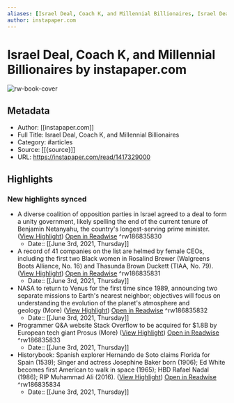 ```yaml
---
aliases: [Israel Deal, Coach K, and Millennial Billionaires, Israel Deal, Coach K, and Millennial Billionaires]
author: instapaper.com
---
```

# Israel Deal, Coach K, and Millennial Billionaires by instapaper.com

![rw-book-cover](https://readwise-assets.s3.amazonaws.com/static/images/article3.5c705a01b476.png)

## Metadata
- Author: [[instapaper.com]]
- Full Title: Israel Deal, Coach K, and Millennial Billionaires
- Category: #articles
- Source: [[{source}]]
- URL: https://instapaper.com/read/1417329000

## Highlights
### New highlights synced
- A diverse coalition of opposition parties in Israel agreed to a deal to form a unity government, likely spelling the end of the current tenure of Benjamin Netanyahu, the country's longest-serving prime minister. ([View Highlight](https://instapaper.com/read/1417329000/16572478)) [Open in Readwise](https://readwise.io/open/186835830) ^rw186835830
    - Date:: [[June 3rd, 2021, Thursday]]
- A record of 41 companies on the list are helmed by female CEOs, including the first two Black women in Rosalind Brewer (Walgreens Boots Alliance, No. 16) and Thasunda Brown Duckett (TIAA, No. 79). ([View Highlight](https://instapaper.com/read/1417329000/16572505)) [Open in Readwise](https://readwise.io/open/186835831) ^rw186835831
    - Date:: [[June 3rd, 2021, Thursday]]
- NASA to return to Venus for the first time since 1989, announcing two separate missions to Earth's nearest neighbor; objectives will focus on 
 understanding the evolution of the planet's atmosphere and geology (More) ([View Highlight](https://instapaper.com/read/1417329000/16572532)) [Open in Readwise](https://readwise.io/open/186835832) ^rw186835832
    - Date:: [[June 3rd, 2021, Thursday]]
- Programmer Q&A website Stack Overflow to be acquired for $1.8B by European tech giant Prosus (More) ([View Highlight](https://instapaper.com/read/1417329000/16572537)) [Open in Readwise](https://readwise.io/open/186835833) ^rw186835833
    - Date:: [[June 3rd, 2021, Thursday]]
- Historybook: Spanish explorer Hernando de Soto claims Florida for Spain (1539); Singer and actress Josephine Baker born (1906); Ed White becomes first American to walk in space (1965); HBD Rafael Nadal (1986); RIP Muhammad Ali (2016). ([View Highlight](https://instapaper.com/read/1417329000/16572562)) [Open in Readwise](https://readwise.io/open/186835834) ^rw186835834
    - Date:: [[June 3rd, 2021, Thursday]]
